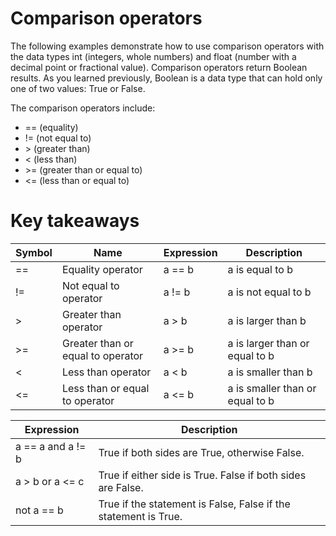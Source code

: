 # Comparison operators

The following examples demonstrate how to use comparison operators with the data types int (integers, whole numbers) and float (number with a decimal point or fractional value). Comparison operators return Boolean results. As you learned previously, Boolean is a data type that can hold only one of two values: True or False.

The comparison operators include:

- == (equality)
- != (not equal to)
- \> (greater than)
- < (less than)
- \>= (greater than or equal to)
- <= (less than or equal to)

# Key takeaways

| Symbol | Name                              | Expression | Description                     |
| ------ | --------------------------------- | ---------- | ------------------------------- |
| ==     | Equality operator                 | a == b     | a is equal to b                 |
| !=     | Not equal to operator             | a != b     | a is not equal to b             |
| >      | Greater than operator             | a > b      | a is larger than b              |
| >=     | Greater than or equal to operator | a >= b     | a is larger than or equal to b  |
| <      | Less than operator                | a < b      | a is smaller than b             |
| <=     | Less than or equal to operator    | a <= b     | a is smaller than or equal to b |

| Expression        | Description                                                     |
| ----------------- | --------------------------------------------------------------- |
| a == a and a != b | True if both sides are True, otherwise False.                   |
| a > b or a <= c   | True if either side is True. False if both sides are False.     |
| not a == b        | True if the statement is False, False if the statement is True. |
